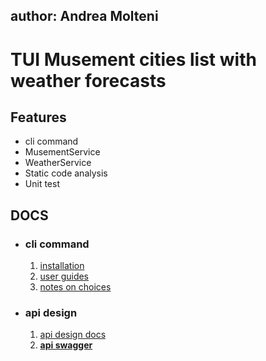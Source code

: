 ## author: Andrea Molteni

# TUI Musement cities list with weather forecasts

## Features
- cli command 
- MusementService
- WeatherService
- Static code analysis
- Unit test

## DOCS
- ### cli command
    1. [installation](./docs/installation.md)
    2. [user guides](./docs/userguides.md)
    3. [notes on choices](./docs/notes.md)
- ### api design
    1. [api design docs](./docs/apidesign.md)
    2. **[api swagger](./docs/cities-weather-swagger.json)**